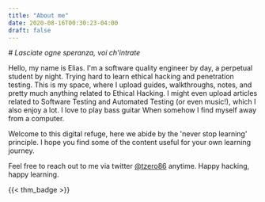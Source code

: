 ```yaml
---
title: "About me"
date: 2020-08-16T00:30:23-04:00
draft: false
---
```



_# Lasciate ogne speranza, voi ch'intrate_


Hello, my name is Elias. I'm a software quality engineer by day, a perpetual student by night. Trying hard to learn ethical hacking and penetration testing. This is my space, where I upload guides, walkthroughs, notes, and pretty much anything related to Ethical Hacking. I might even upload articles related to Software Testing and Automated Testing (or even music!), which I also enjoy a lot. I love to play bass guitar When somehow I find myself away from a computer.

Welcome to this digital refuge, here we abide by the 'never stop learning' principle. I hope you find some of the content useful for your own learning journey.

Feel free to reach out to me via twitter [@tzero86](https://twitter.com/Tzero86) anytime. Happy hacking, happy learning.

{{< thm_badge >}}

